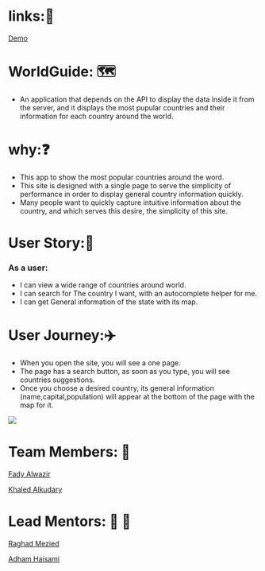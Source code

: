 # links::link:

 [Demo](https://world-guide.herokuapp.com/)


# WorldGuide: :world_map: 
* An application that depends on the API to display the data inside it from the server, and it displays the most pupular countries and their information for each country around the world.

# why::question: 

* This app to show the most popular countries around the word.
* This site is designed with a single page to serve the simplicity of performance in order to display general country information quickly.
* Many people want to quickly capture intuitive information about the country, and which serves this desire, the simplicity of this site.


# User Story::memo: 
###  As a user:

* I can view a wide range of countries around world. 
* I can search for The country I want, with an autocomplete helper for me.
* I can get General information of the state with its map.

# User Journey::airplane:

* When you open the site, you will see a one page.
* The page has a search button, as soon as you type, you will see countries suggestions.
* Once you choose a desired country, its general information (name,capital,population) will appear at the bottom of the page with the map for it.

![](https://i.imgur.com/sMXwMTK.png)


# Team Members: 👥
[Fady Alwazir](https://github.com/Fady-Alwazir)

[Khaled Alkudary](https://github.com/K6a1ed)

# Lead Mentors: 👥  🥳

[Raghad Mezied](https://github.com/Raghad-Mezied)

[Adham Haisami](https://github.com/AdhamHaisami) 
